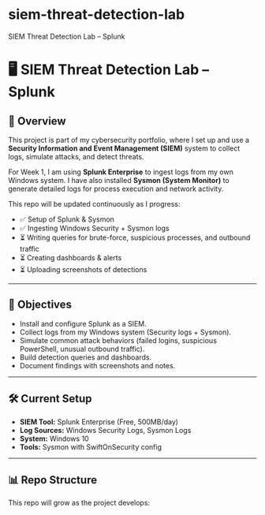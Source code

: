 # siem-threat-detection-lab
SIEM Threat Detection Lab – Splunk
# 🖥️ SIEM Threat Detection Lab – Splunk

## 📌 Overview
This project is part of my cybersecurity portfolio, where I set up and use a **Security Information and Event Management (SIEM)** system to collect logs, simulate attacks, and detect threats.  

For Week 1, I am using **Splunk Enterprise** to ingest logs from my own Windows system. I have also installed **Sysmon (System Monitor)** to generate detailed logs for process execution and network activity.  

This repo will be updated continuously as I progress:
- ✅ Setup of Splunk & Sysmon  
- ✅ Ingesting Windows Security + Sysmon logs  
- ⏳ Writing queries for brute-force, suspicious processes, and outbound traffic  
- ⏳ Creating dashboards & alerts  
- ⏳ Uploading screenshots of detections  

---

## 🎯 Objectives
- Install and configure Splunk as a SIEM.  
- Collect logs from my Windows system (Security logs + Sysmon).  
- Simulate common attack behaviors (failed logins, suspicious PowerShell, unusual outbound traffic).  
- Build detection queries and dashboards.  
- Document findings with screenshots and notes.  

---

## 🛠️ Current Setup
- **SIEM Tool:** Splunk Enterprise (Free, 500MB/day)  
- **Log Sources:** Windows Security Logs, Sysmon Logs  
- **System:** Windows 10  
- **Tools:** Sysmon with SwiftOnSecurity config  

---

## 📊 Repo Structure
This repo will grow as the project develops:  

